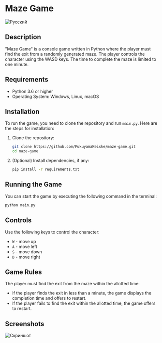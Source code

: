# Maze Game

[![Русский](https://img.shields.io/badge/lang-Русский-blue)](README.md)

## Description

"Maze Game" is a console game written in Python where the player must find the exit from a randomly generated maze. The player controls the character using the WASD keys. The time to complete the maze is limited to one minute.

## Requirements

- Python 3.6 or higher
- Operating System: Windows, Linux, macOS

## Installation

To run the game, you need to clone the repository and run `main.py`. Here are the steps for installation:

1. Clone the repository:
   ```sh
   git clone https://github.com/FukuyamaKeiske/maze-game.git
   cd maze-game
   ```

2. (Optional) Install dependencies, if any:
   ```sh
   pip install -r requirements.txt
   ```

## Running the Game

You can start the game by executing the following command in the terminal:

```sh
python main.py
```

## Controls

Use the following keys to control the character:

- `W` - move up
- `A` - move left
- `S` - move down
- `D` - move right

## Game Rules

The player must find the exit from the maze within the allotted time:

- If the player finds the exit in less than a minute, the game displays the completion time and offers to restart.
- If the player fails to find the exit within the allotted time, the game offers to restart.

## Screenshots
![Скриншот](https://github.com/user-attachments/assets/0a1ac12d-2da2-4a57-993c-6c749427c117)
